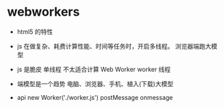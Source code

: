 # webworkers

- html5 的特性
- js 在做复杂、耗费计算性能、时间等任务时，开启多线程。
    浏览器端跑大模型
- js 是脆皮 单线程
    不太适合计算
    Web Worker worker 线程
- 端模型是一个趋势
    电脑、浏览器、手机、植入(下载)大模型

- api
    new Worker('./worker.js')
    postMessage
    onmessage
